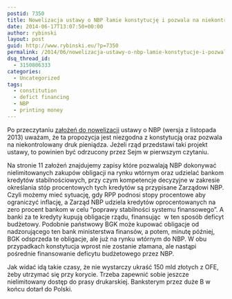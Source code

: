 ```yaml
---
postid: 7350
title: Nowelizacja ustawy o NBP łamie konstytucję i pozwala na niekontrolowany druk pieniądza
date: 2014-06-17T13:07:50+00:00
author: rybinski
layout: post
guid: http://www.rybinski.eu/?p=7350
permalink: /2014/06/nowelizacja-ustawy-o-nbp-lamie-konstytucje-i-pozwala-na-niekontrolowany-druk-pieniadza/
dsq_thread_id:
  - 3150806333
categories:
  - Uncategorized
tags:
  - constitution
  - defict financing
  - NBP
  - printing money
---
```

Po przeczytaniu [założeń do nowelizacji](http://resources.rybinski.eu/resources/viewResource:21775e92-f49c-11e3-ae6e-001b24eff4d8) ustawy o NBP (wersja z listopada 2013) uważam, że ta propozycja jest niezgodna z konstytucją oraz pozwala na niekontrolowany druk pieniądza. Jeżeli rząd przedstawi taki projekt ustawy, to powinien być odrzucony przez Sejm w pierwszym czytaniu.

Na stronie 11 założeń znajdujemy zapisy które pozwalają NBP dokonywać nielimitowanych zakupów obligacji na rynku wtórnym oraz udzielać bankom kredytów stabilnościowych, przy czym kompetencje decyzyjne w zakresie określania stóp procentowych tych kredytów są przypisane Zarządowi NBP. Czyli możemy mieć sytuację, gdy RPP podnosi stopy procentowe aby ograniczyć inflację, a Zarząd NBP udziela kredytów oprocentowanych na zero procent bankom w celu “poprawy stabilności systemu finansowego”. A banki za te kredyty kupują obligacje rządu, finansując  w ten sposób deficyt budżetowy. Podobnie państwowy BGK może kupować obligacje od nadzorującego ten bank ministerstwa finansów, a potem, minutę później, BGK odsprzeda te obligacje, ale już na rynku wtórnym do NBP. W obu przypadkach konstytucja wprost nie zostanie złamana, ale nastąpi pośrednie finansowanie deficytu budżetowego przez NBP.

Jak widać idą takie czasy, że nie wystarczy ukraść 150 mld złotych z OFE, żeby utrzymać się przy korycie. Trzeba zapewnić sobie jeszcze nielimitowany dostęp do prasy drukarskiej. Banksterym przez duże B w końcu dotarł do Polski.

 
